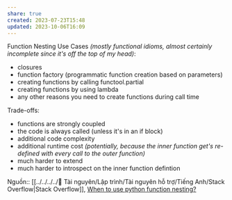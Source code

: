 ```yaml
---
share: true
created: 2023-07-23T15:48
updated: 2023-10-06T16:09
---
```

Function Nesting Use Cases _(mostly functional idioms, almost certainly incomplete since it's off the top of my head)_:

- closures
- function factory (programmatic function creation based on parameters)
- creating functions by calling functool.partial
- creating functions by using lambda
- any other reasons you need to create functions during call time

Trade-offs:

- functions are strongly coupled
- the code is always called (unless it's in an if block)
- additional code complexity
- additional runtime cost _(potentially, because the inner function get's re-defined with every call to the outer function)_
- much harder to extend
- much harder to introspect on the inner function defintion

Nguồn:: [[../../../../📜 Tài nguyên/Lập trình/Tài nguyên hỗ trợ/Tiếng Anh/Stack Overflow|Stack Overflow]], [When to use python function nesting?](https://softwareengineering.stackexchange.com/a/237944/192731)
